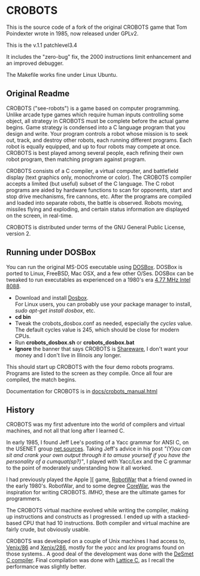 CROBOTS
=======

This is the source code of a fork of the original CROBOTS game that Tom Poindexter wrote in 1985, now
released under GPLv2.

This is the v.1.1 patchlevel3.4

It includes the "zero-bug" fix, the 2000 instructions limit enhancement and an improved debugger.

The Makefile works fine under Linux Ubuntu.

Original Readme
---------------

CROBOTS ("see-robots") is a game based on computer programming.
Unlike arcade type games which require human inputs controlling
some object, all strategy in CROBOTS must be complete before the
actual game begins.  Game strategy is condensed into a C language
program that you design and write.  Your program controls a robot
whose mission is to seek out, track, and destroy other robots,
each running different programs.  Each robot is equally equipped,
and up to four robots may compete at once.  CROBOTS is best
played among several people, each refining their own robot
program, then matching program against program.

CROBOTS consists of a C compiler, a virtual computer, and
battlefield display (text graphics only, monochrome or color).
The CROBOTS compiler accepts a limited (but useful) subset of
the C language.  The C robot programs are aided by hardware
functions to scan for opponents, start and stop drive mechanisms,
fire cannons, etc.  After the programs are compiled and loaded
into separate robots, the battle is observed.  Robots moving,
missiles flying and exploding, and certain status information are
displayed on the screen, in real-time.

CROBOTS is distributed under terms of the GNU General Public
License, version 2.



Running under DOSBox
--------------------

You can run the original MS-DOS executable using [DOSBox](http://www.dosbox.com/).
DOSBox is ported to Linux, FreeBSD, Mac OSX, and a few other O/Ses.
DOSBox can be tweaked to run executables as experienced on a 1980's era
[4.77 MHz Intel 8088](http://www.dosbox.com/wiki/4.77_MHz).  

 * Download and install [Dosbox](http://www.dosbox.com/download.php?main=1).  
   For Linux users, you can probably use your package manager to install,
   _sudo apt-get install dosbox_, etc.
 * **cd bin**
 * Tweak the crobots_dosbox.conf as needed, especially the _cycles_ value.
   The default cycles value is 245, which should be close for modern CPUs.
 * Run **crobots_dosbox.sh** or **crobots_dosbox.bat**   
 * **Ignore** the banner that says CROBOTS is 
   [Shareware](https://en.wikipedia.org/wiki/Shareware),  I don't want your
   money and I don't live in Illinois any longer.
 
This should start up CROBOTS with the four demo robots programs.  Programs are
listed to the screen as they compile.  Once all four are compiled, the match 
begins.  

Documentation for CROBOTS is in [docs/crobots_manual.html](http://htmlpreview.github.io/?https://github.com/tpoindex/crobots/blob/master/docs/crobots_manual.html)

History
-------

CROBOTS was my first adventure into the world of compilers and virtual 
machines, and not all that long after I learned C.

In early 1985, I found Jeff Lee's posting of a Yacc grammar for ANSI C, 
on the USENET group 
[net.sources](https://groups.google.com/forum/#!search/net.sources$20yacc$20ansi$20c/net.sources/3gmx4As0aSM/F--W3xnQlEsJ).  Taking Jeff's advice in his post 
_"(Y)ou can sit and crank your own output through it to amuse yourself if 
you have the personality of a cumquat(sp?)"_, 
I played with Yacc/Lex and the C grammar to the point of moderately 
understanding how it all worked.

I had previously played the Apple \]\[ game, 
[RobotWar](https://en.wikipedia.org/wiki/RobotWar)
that a friend owned in the early 1980's.  RobotWar, and to some
degree [CoreWar](https://en.wikipedia.org/wiki/Core_War), was the 
inspiration for writing CROBOTS.  _IMHO_, these are the ultimate games 
for programmers.

The CROBOTS virtual machine evolved while writing the
compiler, making up instructions and constructs as I progressed.
I ended up with a stacked-based CPU that had 10 instructions.  Both
compiler and virtual machine are fairly crude, but obviously usable.

CROBOTS was developed on a couple of Unix machines I had access to, 
[Venix/86](https://en.wikipedia.org/wiki/Venix) and
[Xenix/286](https://en.wikipedia.org/wiki/Xenix), mostly for the _yacc_ and
_lex_ programs found on those systems..  A good deal of the 
development was done with the 
[DeSmet C compiler](http://desmet-c.com/).  Final compilation
was done with [Lattice C](https://en.wikipedia.org/wiki/Lattice_C), as
I recall the performance was slightly better. 



